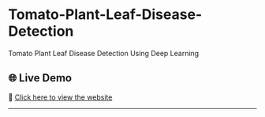 # Tomato-Plant-Leaf-Disease-Detection
Tomato Plant Leaf Disease Detection Using Deep Learning

## 🌐 Live Demo  
🔗 [Click here to view the website](https://tomato-plant-leaf-disease-detection.onrender.com/)

---
